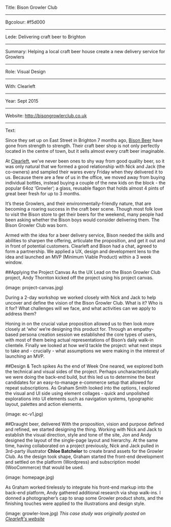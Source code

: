 Title: Bison Growler Club

----

Bgcolour: #f5d000

----

Lede: Delivering craft beer to Brighton

----

Summary: Helping a local craft beer house create a new delivery service for Growlers

----

Role: Visual Design

----

With: Clearleft

----

Year: Sept 2015

----

Website: http://bisongrowlerclub.co.uk

----

Text: 

Since they set up on East Street in Brighton 7 months ago, [Bison Beer](http://bisonbeer.co.uk) have gone from strength to strength. Their craft beer shop is not only perfectly located in the centre of town, but it sells almost every craft beer imaginable.

At [Clearleft](http://clearleft.com), we've never been ones to shy way from good quality beer, so it was only natural that we formed a good relationship with Nick and Jack (the co-owners) and sampled their wares every Friday when they delivered it to us. Because there are a few of us in the office, we moved away from buying individual bottles, instead buying a couple of the new kids on the block - the popular 64oz ‘Growler’; a glass, reusable flagon that holds almost 4 pints of great beer fresh for up to 3 months.

It’s these Growlers, and their environmentally-friendly nature, that are becoming a roaring success in the craft beer scene. Though most folk love to visit the Bison store to get their beers for the weekend, many people had been asking whether the Bison boys would consider delivering them. The Bison Growler Club was born.

Armed with the idea for a beer delivery service, Bison needed the skills and abilities to sharpen the offering, articulate the proposition, and get it out and in front of potential customers. Clearleft and Bison had a chat, agreed to form a partnership. We applied a UX, design and development lens to the idea and launched an MVP (Minimum Viable Product) within a 3 week window.

##Applying the Project Canvas
As the UX Lead on the Bison Growler Club project, Andy Thornton kicked off the project using his project canvas. 

(image: project-canvas.jpg)

During a 2-day workshop we worked closely with Nick and Jack to help uncover and define the vision of the Bison Growler Club. What is it? Who is it for? What challenges will we face, and what activities can we apply to address them?

Honing in on the crucial value proposition allowed us to then look more closely at ‘who’ we’re designing this product for. Through an empathy-based persona creation session we established the core types of users, with most of them being actual representations of Bison’s daily walk-in clientele. Finally we looked at how we’d tackle the project: what next steps to take and - crucially - what assumptions we were making in the interest of launching an MVP.

##Design & Tech spikes
As the end of Week One neared, we explored both the technical and visual sides of the project. Perhaps uncharacteristically we were doing the back-end build, but this led us to determine the best candidates for an easy-to-manage e-commerce setup that allowed for repeat subscriptions. As Graham Smith looked into the options, I explored the visual and UI side using element collages - quick and unpolished explorations into UI elements such as navigation systems, typographic layout, palettes and action elements.

(image: ec-v1.jpg)

##Draught beer, delivered
With the proposition, vision and purpose defined and refined, we started designing the thing. Working with Nick and Jack to establish the visual direction, style and tone of the site, Jon and Andy designed the layout of the single-page layout and hierarchy. At the same time, having collaborated on a project previously, Nick and Jack pulled in 3rd-party illustrator **Chloe Batchelor** to create brand assets for the Growler Club. As the design took shape, Graham started the front-end development and settled on the platform (Wordpress) and subscription model (WooCommerce) that would be used.

(image: homepage.jpg)

As Graham worked tirelessly to integrate his front-end markup into the back-end platform, Andy gathered additional research via shop walk-ins. I donned a photographer’s cap to snap some Growler product shots, and the finishing touches were applied to the illustrations and design style. 

(image: growler-love.jpg)
_This case study was originally posted on <a href="http://clearleft.com/made/bison-growler-club" rel="canonical">Clearleft's website</a>_
